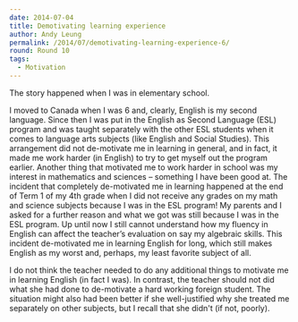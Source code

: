 ```yaml
---
date: 2014-07-04
title: Demotivating learning experience
author: Andy Leung
permalink: /2014/07/demotivating-learning-experience-6/
round: Round 10
tags:
  - Motivation
---
```

The story happened when I was in elementary school.

I moved to Canada when I was 6 and, clearly, English is my second language. Since then I was put in the English as Second Language (ESL) program and was taught separately with the other ESL students when it comes to language arts subjects (like English and Social Studies). This arrangement did not de-motivate me in learning in general, and in fact, it made me work harder (in English) to try to get myself out the program earlier. Another thing that motivated me to work harder in school was my interest in mathematics and sciences – something I have been good at. The incident that completely de-motivated me in learning happened at the end of Term 1 of my 4th grade when I did not receive any grades on my math and science subjects because I was in the ESL program! My parents and I asked for a further reason and what we got was still because I was in the ESL program. Up until now I still cannot understand how my fluency in English can affect the teacher’s evaluation on say my algebraic skills. This incident de-motivated me in learning English for long, which still makes English as my worst and, perhaps, my least favorite subject of all.

I do not think the teacher needed to do any additional things to motivate me in learning English (in fact I was). In contrast, the teacher should not did what she had done to de-motivate a hard working foreign student. The situation might also had been better if she well-justified why she treated me separately on other subjects, but I recall that she didn't (if not, poorly).

&nbsp;
